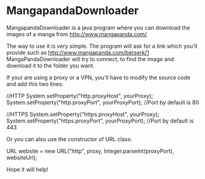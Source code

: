 # MangapandaDownloader

MangapandaDownloader is a java program where you can download the images of a manga from http://www.mangapanda.com/

The way to use it is very simple. The program will ask for a link which you'll provide such as http://www.mangapanda.com/berserk/1
MangaPandaDownloader will try to connect, to find the image and download it to the folder you want.

If your are using a proxy or a VPN, you'll have to modify the source code and add this two lines:

//HTTP 
System.setProperty("http.proxyHost", yourProxy);
System.setProperty("http.proxyPort", yourProxyPort); //Port by default is 80

//HTTPS
System.setProperty("https.proxyHost", yourProxy);
System.setProperty("https.proxyPort", yourProxyPort); //Port by default is 443

Or you can also use the constructor of URL class:

URL website = new URL("http", proxy, Integer.parseInt(proxyPort), websiteUrl);

Hope it will help!
